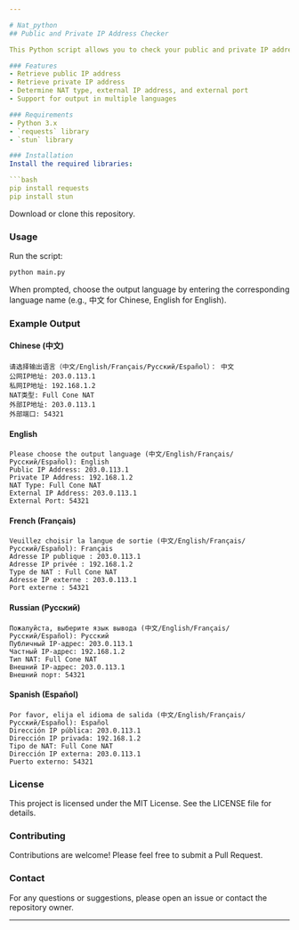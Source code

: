 ```yaml
---

# Nat_python
## Public and Private IP Address Checker

This Python script allows you to check your public and private IP addresses, as well as determine your NAT type using the STUN protocol. The script supports output in multiple languages, including Chinese (中文), English, French (Français), Russian (Русский), and Spanish (Español).

### Features
- Retrieve public IP address
- Retrieve private IP address
- Determine NAT type, external IP address, and external port
- Support for output in multiple languages

### Requirements
- Python 3.x
- `requests` library
- `stun` library

### Installation
Install the required libraries:

```bash
pip install requests
pip install stun
```

Download or clone this repository.

### Usage
Run the script:

```bash
python main.py
```

When prompted, choose the output language by entering the corresponding language name (e.g., 中文 for Chinese, English for English).

### Example Output
#### Chinese (中文)
```plaintext
请选择输出语言（中文/English/Français/Русский/Español）： 中文
公网IP地址: 203.0.113.1
私网IP地址: 192.168.1.2
NAT类型: Full Cone NAT
外部IP地址: 203.0.113.1
外部端口: 54321
```

#### English
```plaintext
Please choose the output language (中文/English/Français/Русский/Español): English
Public IP Address: 203.0.113.1
Private IP Address: 192.168.1.2
NAT Type: Full Cone NAT
External IP Address: 203.0.113.1
External Port: 54321
```

#### French (Français)
```plaintext
Veuillez choisir la langue de sortie (中文/English/Français/Русский/Español): Français
Adresse IP publique : 203.0.113.1
Adresse IP privée : 192.168.1.2
Type de NAT : Full Cone NAT
Adresse IP externe : 203.0.113.1
Port externe : 54321
```

#### Russian (Русский)
```plaintext
Пожалуйста, выберите язык вывода (中文/English/Français/Русский/Español): Русский
Публичный IP-адрес: 203.0.113.1
Частный IP-адрес: 192.168.1.2
Тип NAT: Full Cone NAT
Внешний IP-адрес: 203.0.113.1
Внешний порт: 54321
```

#### Spanish (Español)
```plaintext
Por favor, elija el idioma de salida (中文/English/Français/Русский/Español): Español
Dirección IP pública: 203.0.113.1
Dirección IP privada: 192.168.1.2
Tipo de NAT: Full Cone NAT
Dirección IP externa: 203.0.113.1
Puerto externo: 54321
```

### License
This project is licensed under the MIT License. See the LICENSE file for details.

### Contributing
Contributions are welcome! Please feel free to submit a Pull Request.

### Contact
For any questions or suggestions, please open an issue or contact the repository owner.

---
```


